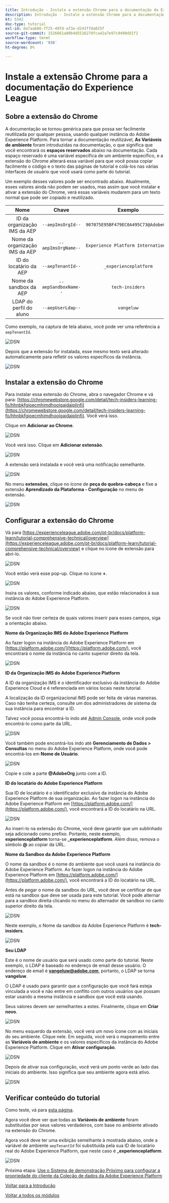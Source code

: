 ```yaml
---
title: Introdução - Instale a extensão Chrome para a documentação do Experience League
description: Introdução - Instale a extensão Chrome para a documentação do Experience League
kt: 5342
doc-type: tutorial
exl-id: da7aa686-7f25-49fd-af3e-d243ffda025f
source-git-commit: 1526661a80b4d551627dfca42a7e97c9498dd1f2
workflow-type: tm+mt
source-wordcount: '938'
ht-degree: 0%

---
```


# Instale a extensão Chrome para a documentação do Experience League

## Sobre a extensão do Chrome

A documentação se tornou genérica para que possa ser facilmente reutilizada por qualquer pessoa, usando qualquer instância do Adobe Experience Platform.
Para tornar a documentação reutilizável, **As Variáveis de ambiente** foram introduzidas na documentação, o que significa que você encontrará os **espaços reservados** abaixo na documentação. Cada espaço reservado é uma variável específica de um ambiente específico, e a extensão do Chrome alterará essa variável para que você possa copiar facilmente o código e o texto das páginas de tutorial e colá-los nas várias interfaces de usuário que você usará como parte do tutorial.

Um exemplo desses valores pode ser encontrado abaixo. Atualmente, esses valores ainda não podem ser usados, mas assim que você instalar e ativar a extensão do Chrome, verá essas variáveis mudarem para um texto normal que pode ser copiado e reutilizado.

| Nome | Chave | Exemplo |
|:-------------:| :---------------:| :---------------:|
| ID da organização IMS da AEP | `--aepImsOrgId--` | `907075E95BF479EC0A495C73@AdobeOrg` |
| Nome da organização IMS da AEP | `--aepImsOrgName--` | `Experience Platform International` |
| ID do locatário da AEP | `--aepTenantId--` | `_experienceplatform` |
| Nome da sandbox da AEP | `--aepSandboxName--` | `tech-insiders` |
| LDAP do perfil do aluno | `--aepUserLdap--` | `vangeluw` |

Como exemplo, na captura de tela abaixo, você pode ver uma referência a `aepTenantId`.

![DSN](./images/mod7before.png)

Depois que a extensão for instalada, esse mesmo texto será alterado automaticamente para refletir os valores específicos da instância.

![DSN](./images/mod7.png)

## Instalar a extensão do Chrome

Para instalar essa extensão do Chrome, abra o navegador Chrome e vá para: [https://chromewebstore.google.com/detail/tech-insiders-learning-fo/hhnbkfgioecmhimdhooigajdajplinfi](https://chromewebstore.google.com/detail/tech-insiders-learning-fo/hhnbkfgioecmhimdhooigajdajplinfi). Você verá isso.

Clique em **Adicionar ao Chrome**.

![DSN](./images/c2.png)

Você verá isso. Clique em **Adicionar extensão**.

![DSN](./images/c3.png)

A extensão será instalada e você verá uma notificação semelhante.

![DSN](./images/c4.png)

No menu **extensões**, clique no ícone de **peça do quebra-cabeça** e fixe a extensão **Aprendizado da Plataforma - Configuração** no menu de extensão.

![DSN](./images/c6.png)

## Configurar a extensão do Chrome

Vá para [https://experienceleague.adobe.com/pt-br/docs/platform-learn/tutorial-comprehensive-technical/overview](https://experienceleague.adobe.com/pt-br/docs/platform-learn/tutorial-comprehensive-technical/overview) e clique no ícone de extensão para abri-lo.

![DSN](./images/tuthome.png)

Você então verá esse pop-up. Clique no ícone **+**.

![DSN](./images/c7.png)

Insira os valores, conforme indicado abaixo, que estão relacionados à sua instância do Adobe Experience Platform.

![DSN](./images/c8.png)

Se você não tiver certeza de quais valores inserir para esses campos, siga a orientação abaixo.

**Nome da Organização IMS do Adobe Experience Platform**

Ao fazer logon na instância do Adobe Experience Platform em [https://platform.adobe.com/](https://platform.adobe.com/), você encontrará o nome da instância no canto superior direito da tela.

![DSN](./images/aepname.png)

**ID da Organização IMS do Adobe Experience Platform**

A ID da organização IMS é o identificador exclusivo da instância do Adobe Experience Cloud e é referenciada em vários locais neste tutorial.

A localização da ID organizacional IMS pode ser feita de várias maneiras. Caso não tenha certeza, consulte um dos administradores de sistema da sua instância para encontrar a ID.

Talvez você possa encontrá-lo indo até [Admin Console](https://adminconsole.adobe.com/), onde você pode encontrá-lo como parte da URL.

![DSN](./images/aepid1.png)

Você também pode encontrá-los indo até **Gerenciamento de Dados > Consultas** no menu do Adobe Experience Platform, onde você pode encontrá-los em **Nome de Usuário**.

![DSN](./images/aepid2.png)

Copie e cole a parte **@AdobeOrg** junto com a ID.

**ID do locatário do Adobe Experience Platform**

Sua ID de locatário é o identificador exclusivo da instância do Adobe Experience Platform de sua organização. Ao fazer logon na instância do Adobe Experience Platform em [https://platform.adobe.com/](https://platform.adobe.com/), você encontrará a ID do locatário na URL.

![DSN](./images/aeptenantid.png)

Ao inseri-lo na extensão do Chrome, você deve garantir que um sublinhado seja adicionado como prefixo. Portanto, neste exemplo, **experienceplatform** torna-se **_experienceplatform**. Além disso, remova o símbolo **@** ao copiar da URL.

**Nome da Sandbox da Adobe Experience Platform**

O nome da sandbox é o nome do ambiente que você usará na instância do Adobe Experience Platform. Ao fazer logon na instância do Adobe Experience Platform em [https://platform.adobe.com/](https://platform.adobe.com/), você encontrará a ID do locatário na URL.

Antes de pegar o nome da sandbox do URL, você deve se certificar de que está na sandbox que deve ser usada para este tutorial. Você pode alternar para a sandbox direita clicando no menu do alternador de sandbox no canto superior direito da tela.

![DSN](./images/aepsandboxsw.png)

Neste exemplo, o Nome da sandbox da Adobe Experience Platform é **tech-insiders**.

![DSN](./images/aepsname.png)

**Seu LDAP**

Este é o nome de usuário que será usado como parte do tutorial. Neste exemplo, o LDAP é baseado no endereço de email desse usuário. O endereço de email é **vangeluw@adobe.com**, portanto, o LDAP se torna **vangeluw**.

O LDAP é usado para garantir que a configuração que você fará esteja vinculada a você e não entre em conflito com outros usuários que possam estar usando a mesma instância e sandbox que você está usando.

Seus valores devem ser semelhantes a estes.
Finalmente, clique em **Criar novo**.

![DSN](./images/c8a.png)


No menu esquerdo da extensão, você verá um novo ícone com as iniciais do seu ambiente. Clique nele. Em seguida, você verá o mapeamento entre as **Variáveis de ambiente** e os valores específicos da instância do Adobe Experience Platform. Clique em **Ativar configuração**.

![DSN](./images/c9.png)

Depois de ativar sua configuração, você verá um ponto verde ao lado das iniciais do ambiente. Isso significa que seu ambiente agora está ativo.

![DSN](./images/c10.png)

## Verificar conteúdo do tutorial

Como teste, vá para [esta página](https://experienceleague.adobe.com/pt-br/docs/platform-learn/tutorial-comprehensive-technical/datadistiller/module51/ex4).

Agora você deve ver que todas as **Variáveis de ambiente** foram substituídas por seus valores verdadeiros, com base no ambiente ativado na extensão do Chrome.

Agora você deve ter uma exibição semelhante à mostrada abaixo, onde a variável de ambiente `aepTenantId` foi substituída pela sua ID de locatário real do Adobe Experience Platform, que neste caso é **_experienceplatform**.

![DSN](./images/mod7.png)

Próxima etapa: [Use o Sistema de demonstração Próximo para configurar a propriedade do cliente da Coleção de dados da Adobe Experience Platform](./ex2.md)

[Voltar para a Introdução](./getting-started.md)

[Voltar a todos os módulos](./../../../overview.md)
